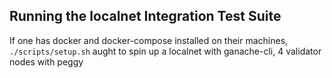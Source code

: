 ## Running the localnet Integration Test Suite
If one has docker and docker-compose installed on their machines,
```./scripts/setup.sh```
aught to spin up a localnet with ganache-cli, 4 validator nodes with peggy
